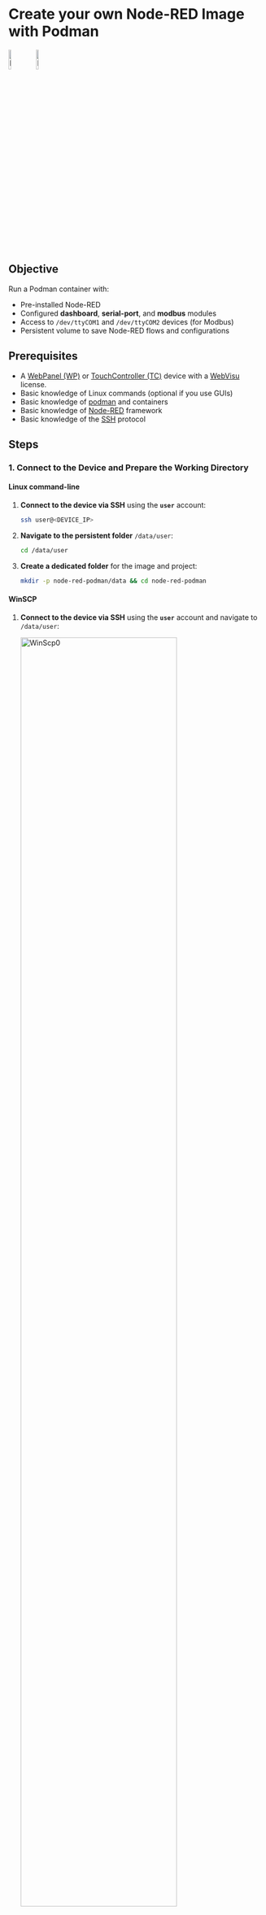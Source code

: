 # **Create your own Node-RED Image with Podman**
<p align="left">
   <img src="assets/node-red-icon.png" alt="NodeRedIcon" width="10%">
   <img src="assets/podman-icon.png" alt="PodmanIcon" width="10%">
</p>

## **Objective**

Run a Podman container with:

- Pre-installed Node-RED
- Configured **dashboard**, **serial-port**, and **modbus** modules
- Access to `/dev/ttyCOM1` and `/dev/ttyCOM2` devices (for Modbus)
- Persistent volume to save Node-RED flows and configurations

## Prerequisites
- A [WebPanel (WP)](https://www.pixsys.net/en/hmi-panel-pc/web-panel) or [TouchController (TC)](https://www.pixsys.net/en/programmable-devices/hmi-codesys) device with a [WebVisu](https://github.com/tnentwig/WebVisu) license.
- Basic knowledge of Linux commands (optional if you use GUIs)
- Basic knowledge of [podman](https://podman.io/) and containers
- Basic knowledge of [Node-RED](https://nodered.org/) framework
- Basic knowledge of the [SSH](https://en.wikipedia.org/wiki/Secure_Shell) protocol

## **Steps**

### 1. Connect to the Device and Prepare the Working Directory

#### Linux command-line

1. **Connect to the device via SSH** using the **`user`** account:
   
   ```bash
   ssh user@<DEVICE_IP>
   ```

2. **Navigate to the persistent folder** `/data/user`:
   
   ```bash
   cd /data/user
   ```

3. **Create a dedicated folder** for the image and project:
   
   ```bash
   mkdir -p node-red-podman/data && cd node-red-podman
   ```

#### WinSCP
1. **Connect to the device via SSH** using the **`user`** account and navigate to `/data/user`:

   <img src="assets/winscp0.png" alt="WinScp0" width="80%">

2. Navigate to the `New` menu and choose the `Directory` option

   <img src="assets/winscp1.png" alt="WinScp0" width="80%">

3. Create the `node-red-podman` directory and give it RWX permission for ownwer, group, and other users

   <img src="assets/winscp2.png" alt="WinScp0" width="80%">

   **Note: you need to use these set of permissions only if you are going to run the container using Cockpit: this is due to the lack of options for the *podman run* command. If you are going to run the container via Linux command-line, you can give the created folder ONLY RWX permissions for the owner (first row of the permissions table), and leave the other rows empty, to enhance the security. This last is also the suggested way to run the container**
---

### 2. Setup the image

#### Manual creation
Going for a manual image creation allows you to have a custom image with every module you need, without manually install it later on the Node-RED GUI. This is the most portable and recommended way.

**Note: follow the steps below only if you are going to run your container using command-line**

Create a file named **`node-red.Dockerfile`** with the following content:

```dockerfile
# Use Node-RED as base
FROM docker.io/nodered/node-red:3.1.15

# Maintainer information
LABEL maintainer="YourName <youremail@example.com>"

# Install additional modules: Dashboard, OPC-UA, InfluxDB
RUN npm install node-red-node-serialport node-red-dashboard node-red-contrib-modbus node-red-contrib-modbus-flex-server && \
    npm cache clean --force

# Expose port 1880 for Node-RED access
EXPOSE 1880
```

Optionally (but recommended) you can create a podman-compose file that allows you to have a more flexible way to manage you container.
To do so, create a file named **`node-red-compose.yml`** with the following content:

```yaml
services:
  nodered:
    # tell podman-compose to build the previous custom node-red image
    build:
      context: .
      dockerfile: node-red.Dockerfile
    image: node-red-custom
    container_name: NodeREDContainer
    restart: always
    group_add:
      - keep-groups
    userns_mode: keep-id # map my host user to the user namespace of the container 
    user: ${MY_UID}:${MY_GID}
    ports:
        - 1880:1880 # map container port 1880 to host port 1880
    devices:
      - /dev/ttyCOM1:/dev/ttyCOM1 # map devices
      - /dev/ttyCOM2:/dev/ttyCOM2
    volumes:
      - /data/user/node-red-podman/data:/data  # Persistent volume for flows and configurations
```

#### Cockpit
If you are not familiar with command-lines, you can do everything from the Cockpit GUI.

0. Log-in into Cockpit from you WP, TC or directly from a PC through a browser at `http://<DEVICE_IP>:9443`
1. Navigate to the `Podman containers` tab in the side-menu.

   <img src="assets/dockergui0.png" alt="Cockpit0" width="80%">

2. Choose "Download new image" on the kebab menu (3 vertical points) in the `Images` section

   <img src="assets/dockergui1.png" alt="Cockpit1" width="80%">

3. Select the `docker.io` registry and type `node-red` inside the search input text

   <img src="assets/dockergui2.png" alt="Cockpit2" width="80%">

4. Select the `docker.io/nodered/node-red` image and press the "Download" button

   <img src="assets/dockergui4.png" alt="Cockpit3" width="80%">

5. At the end of the download, you will be able to see the downloaded image inside the `Images` section

   <img src="assets/dockergui6.png" alt="Cockpit3" width="80%">


### 3. Create and start the Container

#### Linux command-line
If you didn't create a `node-red-compose.yml` and you just want to use podman, you need to:

1. Build the image

   ```bash
   podman build -t node-red-custom -f node-red.Dockerfile .
   ```

2. Run the container

   ```bash
   podman run --group-add=keep-groups --userns=keep-id -u $(id -u):$(id -g) -v /data/user/node-red-podman/data:/data -p 1880:1880 --device=/dev/ttyCOM1 --device=/dev/ttyCOM2 node-red-custom   
   ```

Otherwise, if you want to go for podman-compose, you only need to run:

```bash
MY_UID=$(id -u) MY_GID=$(id -g) podman-compose -f node-red-compose.yml up --build
```
**Note: *MY_UID* and *MY_GID* are set to user ID and group ID of your current user, which should be *user*. This way, everything written by the container user will have the same ownership of your host user.**

To make sure the container is running, run:

```bash
podman ps
```

The output should be something like this:

```bash
CONTAINER ID	IMAGE	COMMAND	CREATED	STATUS	PORTS	NAMES
004d1d95bbd0	localhost/node-red-custom:latest	2 minutes ago	Up 2 minutes	0.0.0.0:1880->1880/tcp	NodeREDContainer
```

#### Cockpit
1. On the `Containers` section, press the "Create container" button. A menu will appear.

   <img src="assets/dockergui7.png" alt="Cockpit3" width="80%">

2. Fill the `Details` section as shown below:

   <img src="assets/dockergui8.png" alt="Cockpit3" width="80%">

3. Navigate to the `Integration` tab and fill it as shown below:

   <img src="assets/dockergui9.png" alt="Cockpit3" width="80%">

4. Navigate to the `Health check` tab and fill it as shown below:

   <img src="assets/dockergui10.png" alt="Cockpit3" width="80%">

5. Press the "Create and run" button. After the creation, you will be able to see the created container inside the `Container` section, with a "Running" value on the `State` column.

   <img src="assets/dockergui11.png" alt="Cockpit3" width="80%">


### 4. Configure Node-RED

1. **Access Node-RED from your browser**:
   
   Open a browser and navigate to:
   
   ```
   http://<DEVICE_IP>:1880
   ```

   <img src="assets/node-red-welcome.png" alt="NodeRedWelcome" width="60%">

2. **Install and verify the modules**:
   
   1. Go to the **Manage palette** menu in Node-RED by pressing the hamburger menu icon on the top right

   <img src="assets/node-red-hamburger.png" alt="NodeRedWelcome" width="60%">

   2. If you have followed the `Cockpit` guide, you will need to manually install the *dashboard* and the *modbus* modulesm otherwise go directly to section 4.3. Type `node-red-dashboard` and press the "Install" button to install the module. Do the same thing with `node-red-contrib-modbus` and `node-red-contrib-serial-port`

   <img src="assets/node-red-install-module.png" alt="NodeRedWelcome" width="60%">

   3. Check that the modules are installed.

   <img src="assets/node-red-nodes.png" alt="NodeRedWelcome" width="60%">

3. **Import a flow**

   If you want to make sure everything works correctly, use this [flow](https://nodered.org/docs/user-guide/editor/workspace/flows) file as a test:

   ```json
      [
    {
        "id": "1e6b97b5.687fd8",
        "type": "tab",
        "label": "Dashboard",
        "disabled": false,
        "info": ""
    },
    {
        "id": "7c8f99d9.196b98",
        "type": "ui_text",
        "z": "1e6b97b5.687fd8",
        "group": "dd4567b9.6a4c18",
        "order": 1,
        "width": "12",
        "height": "1",
        "name": "Title",
        "label": "Dashboard - Random Data Display",
        "format": "{{msg.payload}}",
        "layout": "col-center",
        "x": 330,
        "y": 120,
        "wires": []
    },
    {
        "id": "2e4a56f8.cfa23a",
        "type": "ui_gauge",
        "z": "1e6b97b5.687fd8",
        "name": "Random Gauge",
        "group": "dd4567b9.6a4c18",
        "order": 2,
        "width": "6",
        "height": "6",
        "gtype": "gage",
        "title": "Random Value",
        "label": "%",
        "format": "{{value}}",
        "min": "0",
        "max": "100",
        "colors": ["#00b500","#e6e600","#ca3838"],
        "seg1": "30",
        "seg2": "70",
        "x": 320,
        "y": 240,
        "wires": []
    },
    {
        "id": "3b9ddefd.32b9d",
        "type": "ui_chart",
        "z": "1e6b97b5.687fd8",
        "name": "Time-based Chart",
        "group": "dd4567b9.6a4c18",
        "order": 3,
        "width": "6",
        "height": "6",
        "label": "Random Time Chart",
        "chartType": "line",
        "legend": "false",
        "xformat": "HH:mm:ss",
        "interpolate": "linear",
        "nodata": "",
        "ymin": "0",
        "ymax": "100",
        "removeOlder": 1,
        "removeOlderPoints": "",
        "removeOlderUnit": "3600",
        "cutout": 0,
        "useOneColor": false,
        "colors": ["#00b500","#e6e600","#ca3838"],
        "outputs": 1,
        "useDifferentColor": false,
        "x": 600,
        "y": 240,
        "wires": []
    },
    {
        "id": "74b1aef8.e7e0d8",
        "type": "function",
        "z": "1e6b97b5.687fd8",
        "name": "Generate Random Data",
        "func": "msg.payload = Math.floor(Math.random() * 100);\nreturn msg;",
        "outputs": 1,
        "noerr": 0,
        "initialize": "",
        "finalize": "",
        "libs": [],
        "x": 130,
        "y": 240,
        "wires": [
            [
                "2e4a56f8.cfa23a",
                "3b9ddefd.32b9d"
            ]
        ]
    },
    {
        "id": "e0e9bd3c.a8ae2",
        "type": "inject",
        "z": "1e6b97b5.687fd8",
        "name": "",
        "props": [
            {
                "p": "payload"
            }
        ],
        "repeat": "1",
        "crontab": "",
        "once": true,
        "onceDelay": 0.1,
        "topic": "",
        "payloadType": "date",
        "x": 130,
        "y": 160,
        "wires": [
            [
                "74b1aef8.e7e0d8"
            ]
        ]
    },
    {
        "id": "dd4567b9.6a4c18",
        "type": "ui_group",
        "z": "",
        "name": "Random Data",
        "tab": "fe9b4293.8df8e",
        "order": 1,
        "disp": true,
        "width": "12",
        "collapse": false
    },
    {
        "id": "fe9b4293.8df8e",
        "type": "ui_tab",
        "z": "",
        "name": "Main Dashboard",
        "icon": "dashboard",
        "order": 1,
        "disabled": false,
        "hidden": false
    }
   ]
   ```

   1. Go to the **Import** menu by pressing the hamburger menu icon on the top right, and paste the file above, then press the "Import" button.

      <img src="assets/node-red-import.png" alt="NodeRedWelcome" width="80%">
      <img src="assets/node-red-import-node.png" alt="NodeRedWelcome" width="80%">
      <img src="assets/node-red-diagram.png" alt="NodeRedWelcome" width="80%">
   
   2. Press the red "Deploy" button on the top-right of the page
   3. Navigate to `<DEVICE_ADDRESS>:1880/ui`. The output should be something like this:

      <img src="assets/node-red-dashboard.png" alt="NodeRedWelcome" width="80%">

### 5. Set the dashboard as main page
If you want the dashboard to be the main application of your WP/TC, access Cockpit and navigate to `WP Settings` and look for "Main application settings". Here, set the URL to `http://127.0.0.1:1880/ui` or `http://localhost:1880/ui`, and press the "Save" button. After then next reboot, the dashboard will appear in fullscreen-mode.

   <img src="assets/cockpit-set-url.png" alt="NodeRedWelcome" width="80%">

### 6. (Optional) Export and Import the Image
If you have manually created and built the node-red-custom image, and you want to use it in other WP/TC, you can export it from your current device and then load it in another, using podman.

To save the image as a tar archive:

```bash
podman save -o node-red-custom.tar node-red-custom
```

To import the image on another system:

```bash
podman load -i node-red-custom.tar
```

## **Conclusion**

This guide provides a complete configuration for a **Node-RED** container on Podman with pre-installed **Dashboard** and **Modbus** modules, serial device access, and persistent configurations.

<img src="assets/pixsys-icon.png" alt="PixsysIcon" width="50%">
